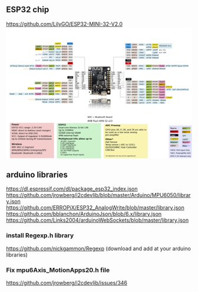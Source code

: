 ## ESP32 chip

https://github.com/LilyGO/ESP32-MINI-32-V2.0
<img src="esp32.jpg" />

## arduino libraries

https://dl.espressif.com/dl/package_esp32_index.json
https://github.com/jrowberg/i2cdevlib/blob/master/Arduino/MPU6050/library.json
https://github.com/ERROPiX/ESP32_AnalogWrite/blob/master/library.json
https://github.com/bblanchon/ArduinoJson/blob/6.x/library.json
https://github.com/Links2004/arduinoWebSockets/blob/master/library.json

### install Regexp.h library

https://github.com/nickgammon/Regexp (download and add at your arduino libraries)

### Fix mpu6Axis_MotionApps20.h file

https://github.com/jrowberg/i2cdevlib/issues/346
